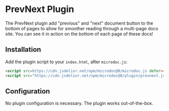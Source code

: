 # PrevNext Plugin

The PrevNext plugin add "previous" and "next" document button to the bottom of pages to allow for smoother reading through a multi-page docs site. You can see it in action on the bottom of each page of these docs!

## Installation

Add the plugin script to your `index.html`, after `microdoc.js`:

```html
<script src=https://cdn.jsdelivr.net/npm/microdoc@0/microdoc.js defer></script>
<script src="https://cdn.jsdelivr.net/npm/microdoc@0/plugin/prevnext.js" defer></script>
```

## Configuration

No plugin configuration is necessary. The plugin works out-of-the-box.
